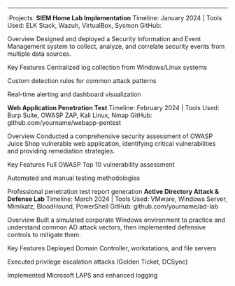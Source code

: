 ---
:Projects:
 **SIEM Home Lab Implementation**
Timeline: January 2024 | Tools Used: ELK Stack, Wazuh, VirtualBox, Sysmon
GitHub:

Overview
Designed and deployed a Security Information and Event Management system to collect, analyze, and correlate security events from multiple data sources.

Key Features
Centralized log collection from Windows/Linux systems

Custom detection rules for common attack patterns

Real-time alerting and dashboard visualization

**Web Application Penetration Test**
Timeline: February 2024 | Tools Used: Burp Suite, OWASP ZAP, Kali Linux, Nmap
GitHub: github.com/yourname/webapp-pentest

Overview
Conducted a comprehensive security assessment of OWASP Juice Shop vulnerable web application, identifying critical vulnerabilities and providing remediation strategies.

Key Features
Full OWASP Top 10 vulnerability assessment

Automated and manual testing methodologies

Professional penetration test report generation
**Active Directory Attack & Defense Lab**
Timeline: March 2024 | Tools Used: VMware, Windows Server, Mimikatz, BloodHound, PowerShell
GitHub: github.com/yourname/ad-lab

Overview
Built a simulated corporate Windows environment to practice and understand common AD attack vectors, then implemented defensive controls to mitigate them.

Key Features
Deployed Domain Controller, workstations, and file servers

Executed privilege escalation attacks (Golden Ticket, DCSync)

Implemented Microsoft LAPS and enhanced logging


